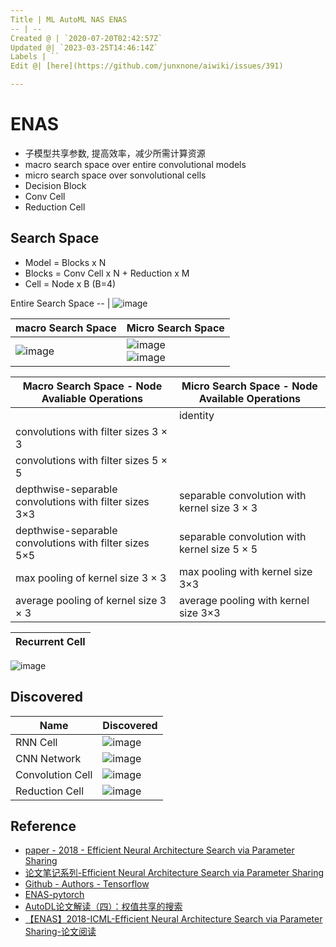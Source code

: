 ```yaml
---
Title | ML AutoML NAS ENAS
-- | --
Created @ | `2020-07-20T02:42:57Z`
Updated @| `2023-03-25T14:46:14Z`
Labels | ``
Edit @| [here](https://github.com/junxnone/aiwiki/issues/391)

---
```




# ENAS

- 子模型共享参数, 提高效率，减少所需计算资源
- macro search space over entire convolutional models
- micro search space over sonvolutional cells
- Decision Block
- Conv Cell
- Reduction Cell

## Search Space
- Model = Blocks x N
- Blocks = Conv Cell x N + Reduction x M
- Cell = Node x B (B=4)

Entire Search Space
-- |
![image](https://user-images.githubusercontent.com/2216970/88244180-9e9e0080-ccc5-11ea-8dcf-9442b7d443de.png)

macro Search Space | Micro Search Space
-- | --
![image](https://user-images.githubusercontent.com/2216970/88244237-cb521800-ccc5-11ea-9d4e-ce2954a1c87c.png) | ![image](https://user-images.githubusercontent.com/2216970/88244261-e02eab80-ccc5-11ea-8bf8-8f8fe32f401e.png)<br>![image](https://user-images.githubusercontent.com/2216970/88244293-f472a880-ccc5-11ea-9596-28f1822a0275.png)

Macro Search Space - Node Avaliable Operations | Micro Search Space - Node Available Operations 
-- | --
 ` `| identity
convolutions with filter sizes 3 × 3 | 
convolutions with filter sizes 5 × 5 | 
depthwise-separable convolutions with filter sizes 3×3 | separable convolution with kernel size 3 × 3 
depthwise-separable convolutions with filter sizes 5×5 | separable convolution with kernel size  5 × 5
max pooling of kernel size 3 × 3 | max pooling with kernel size 3×3
average pooling of kernel size 3 × 3 | average pooling with kernel size 3×3

Recurrent Cell |
-- |
![image](https://user-images.githubusercontent.com/2216970/88244195-b1183a00-ccc5-11ea-969a-fc8b5d86e244.png)


## Discovered 

Name | Discovered
-- | --
RNN Cell | ![image](https://user-images.githubusercontent.com/2216970/88244441-795dc200-ccc6-11ea-87bb-235f7ec31553.png)
CNN Network | ![image](https://user-images.githubusercontent.com/2216970/88244499-9d210800-ccc6-11ea-8912-9b66403cf4fc.png)
Convolution Cell | ![image](https://user-images.githubusercontent.com/2216970/88244519-ac07ba80-ccc6-11ea-82d4-8ad528c150fc.png)
Reduction Cell | ![image](https://user-images.githubusercontent.com/2216970/88244545-bcb83080-ccc6-11ea-9364-44dfc6e14440.png)

## Reference

- [paper - 2018 - Efficient Neural Architecture Search via Parameter Sharing](https://arxiv.org/pdf/1802.03268.pdf)
- [论文笔记系列-Efficient Neural Architecture Search via Parameter Sharing](https://www.cnblogs.com/marsggbo/p/9435954.html)
- [Github - Authors - Tensorflow](https://github.com/melodyguan/enas)
- [ENAS-pytorch](https://github.com/carpedm20/ENAS-pytorch)
- [AutoDL论文解读（四）：权值共享的搜索](https://blog.csdn.net/u014157632/article/details/102501816)
- [【ENAS】2018-ICML-Efficient Neural Architecture Search via Parameter Sharing-论文阅读](https://www.cnblogs.com/chenbong/p/13137561.html)
